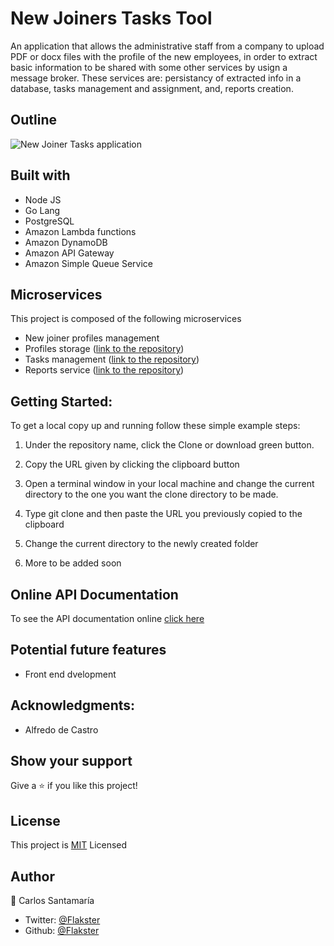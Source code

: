 # New Joiners Tasks Tool

An application that allows the administrative staff from a company to upload PDF or docx files with the profile of the new employees, in order to extract basic information to be shared with some other services by usign a message broker. These services are: persistancy of extracted info in a database, tasks management and assignment, and, reports creation.

## Outline

![New Joiner Tasks application](https://user-images.githubusercontent.com/53324035/155766774-f848d3ca-af5a-4d4f-88be-52978176f2ef.png)


## Built with

  * Node JS
  * Go Lang
  * PostgreSQL
  * Amazon Lambda functions
  * Amazon DynamoDB
  * Amazon API Gateway
  * Amazon Simple Queue Service
  
## Microservices

This project is composed of the following microservices

- New joiner profiles management
- Profiles storage ([link to the repository](https://github.com/Flakster/New-Joiner-Persistence))
- Tasks management ([link to the repository](https://github.com/Flakster/tasks-management))
- Reports service ([link to the repository](https://github.com/Flakster/New-joiner-tasks-reports))

## Getting Started:

To get a local copy up and running follow these simple example steps:

1. Under the repository name, click the Clone or download green button.

2. Copy the URL given by clicking the clipboard button

3. Open a terminal window in your local machine and change the current directory to the one you
   want the clone directory to be made.

4. Type  git clone and then paste the URL you previously copied to the clipboard

5. Change the current directory to the newly created folder

6. More to be added soon

## Online API Documentation 

To see the API documentation online [click here](https://documenter.getpostman.com/view/19268372/UVkpNauv)


## Potential future features

- Front end dvelopment


## Acknowledgments:

- Alfredo de Castro

 
## Show your support
Give a ⭐️ if you like this project!
 
## License
This project is [MIT](https://github.com/Flakster/New-Joiner-Tasks-Tool/blob/main/LICENSE) Licensed

## Author
👤 Carlos Santamaría

* Twitter: [@Flakster ](https://twitter.com/Flakster )
* Github: [@Flakster](https://github.com/Flakster)
